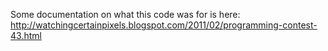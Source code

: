 Some documentation on what this code was for is here:
http://watchingcertainpixels.blogspot.com/2011/02/programming-contest-43.html

